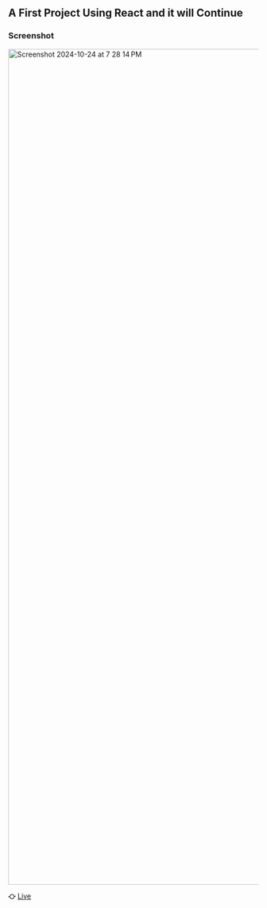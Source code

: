 ## A First Project Using React and it will Continue

### Screenshot
<img width="1679" alt="Screenshot 2024-10-24 at 7 28 14 PM" src="https://github.com/user-attachments/assets/d49e18b5-204d-4f17-ad41-397ebaa5319d">

⛮ [Live](https://nike-cl-react-m0hn-zs-projects.vercel.app)
